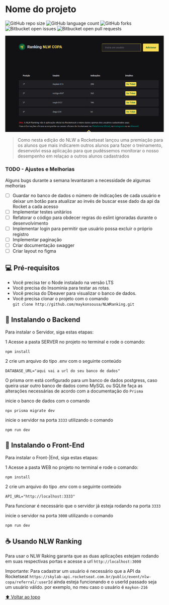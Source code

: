 # Nome do projeto

<!---Esses são exemplos. Veja https://shields.io para outras pessoas ou para personalizar este conjunto de escudos. Você pode querer incluir dependências, status do projeto e informações de licença aqui--->

![GitHub repo size](https://img.shields.io/github/repo-size/maykonsousa/NLWRanking?style=for-the-badge)
![GitHub language count](https://img.shields.io/github/languages/count/maykonsousa/NLWRanking?style=for-the-badge)
![GitHub forks](https://img.shields.io/github/forks/maykonsousa/NLWRanking?style=for-the-badge)
![Bitbucket open issues](https://img.shields.io/bitbucket/issues/maykonsousa/NLWRanking?style=for-the-badge)
![Bitbucket open pull requests](https://img.shields.io/bitbucket/pr-raw/maykonsousa/NLWRanking?style=for-the-badge)

<img src="printDoProjeto.png" alt="Print da tela">
  
  <br>

> Como nesta edição do NLW a Rocketseat lançou uma premiação para os alunos que mais indicarem outros alunos para fazer o treinamento, desenvolvi essa aplicação para que pudéssemos monitorar o nosso desempenho em relaçao a outros alunos cadastrados

### TODO - Ajustes e Melhorias

Alguns bugs durante a semana levantaram a necessidade de algumas melhorias

- [ ] Guardar no banco de dados o número de indicações de cada usuário e deixar um botão para atualizar ao invés de buscar esse dado da api da Rocket a cada acesso
- [ ] Implementar testes unitários
- [ ] Refatorar o código para obdecer regras do eslint ignoradas durante o desenvolvimento
- [ ] Implementar login para permitir que usuário possa excluir o próprio registro
- [ ] Implementar paginação
- [ ] Criar documentação swagger
- [ ] Criar layout no figma

## 💻 Pré-requisitos

- Você precisa ter o Node instalado na versão LTS
- Você precisa do Insominia para testar as rotas.
- Você precisa do Dbeaver para visualizar o banco de dados.
- Você precisa clonar o projeto com o comando  
  `git clone http://github.com/maykonsousa/NLWRanking.git`

## 🚀 Instalando o Backend

Para instalar o Servidor, siga estas etapas:

1 Acesse a pasta SERVER no projeto no terminal e rode o comando:

```
npm install
```

2 crie um arquivo do tipo .env com o seguinte conteúdo
```
DATABASE_URL="aqui vai a url do seu banco de dados"
```
O prisma orm está configurado para um banco de dados postgress, caso queira usar outro banco de dados como MySQL ou SQLite faça as alterações necessárias de acordo com a documentação do `Prisma`

inicie o banco de dados com o comando
```
npx prisma migrate dev
```

inicie o servidor na porta `3333` utilizando o comando 

```
npm run dev
```
## 🚀 Instalando o Front-End

Para instalar o Front-|End, siga estas etapas:

1 Acesse a pasta WEB no projeto no terminal e rode o comando:

```
npm install
```

2 crie um arquivo do tipo .env com o seguinte conteúdo
```
API_URL="http://localhost:3333"
```
Para funcionar é necessário que o servidor já esteja rodando na porta `3333`

inicie o servidor na porta `3000` utilizando o comando 

```
npm run dev
```
## ☕ Usando NLW Ranking

Para usar o NLW Raking garanta que as duas aplicações estejam rodando em suas respectivas portas e acesse a url `http://localhost:3000`

Importante: Para cadastrar um usuário é necessário que a API da Rocketseat `https://skylab-api.rocketseat.com.br/public/event/nlw-copa/referral/:userId` ainda esteja funcionando e o userId passado seja um usuário válido. por exemplo, no meu caso o usuário é `maykon-216`


[⬆ Voltar ao topo](#nome-do-projeto)<br>
